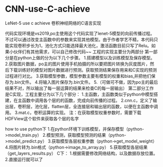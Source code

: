 # CNN-use-C-achieve
LeNet-5 use c achieve
卷积神经网络的C语言实现

  代码实现环境是vs2019,po主使用这个代码实现了lenet-5模型的向前传播过程。不过可以通过改变主函数中的参数来实现其他模型。由于作者学艺不精，本代码只能实现卷积步长为1，池化方式只能选择最大池化，激活函数目前只写了Relu。如果小伙伴们有其他需求，可以自己修改代码~~
  工程的实现主要分为两部分
  第一部分是在python上做的分为以下几个步骤。
  1.搭建模型以及训练模型及保存模型。
  2.获取图片数据，po主的图片使用手机拍摄的所以要把图片转换为灰度图片，然后下载训练好的模型对图片数据进行预测。获取预测结果保存用来和C实现的预测过程进行对比。
  3.获取模型参数，模型参数主要有模型的权重和bias,并把他们保存为.bin文件。
  4.将输入图片保存为.bin文件。
  5.（可做可不做，因为po主的最后结果不对，所以输出了每一层运算的结果来检查C的每一层输出）
  第二部分工作是C实现，工程主要分为以下几个部分：
  1.主函数，主函数类似于python中模型搭建，在主函数中调用各个层的的函数，完成向前传播的过程。
  2.cnn.c，定义了输出层，卷积层，池化层，flatten层，全连接层和输出层的函数，以便在主函数中调用。
  3.mat.c，卷积运算的实现。
注：在获取模型权重参数时，需要下载HDFView这个软件来获取各个层的名字

how to use
python下
1.在python环境下训练模型，并保存模型（python->model_train.py）
2.模型预测，获取模型预测的结果（python->model_predict.py）
3.获取模型各层权重参数（python->get_model_weight）
4.将图片转为.bin格式（python->image_to_array.py）
5.获取模型各层结果（get_layers_results.py）
C下：
1.根据需要修改网络结构，以及数据存放位置。
2.直接运行就可以了


